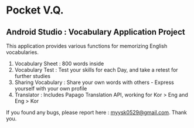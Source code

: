 # Pocket V.Q.
## Android Studio : Vocabulary Application Project
This application provides various functions for memorizing English vocabularies.

1. Vocabulary Sheet : 800 words inside
2. Vocabulary Test : Test your skills for each Day, and take a retest for further studies
3. Sharing Vocabulary : Share your own words with others - Express yourself with your own profile
4. Translator : Includes Papago Translation API, working for Kor > Eng and Eng > Kor 

If you found any bugs, please report here : myysk0529@gmail.com. Thank you.
